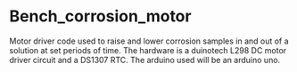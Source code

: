 # Bench_corrosion_motor
Motor driver code used to raise and lower corrosion samples in and out of a solution at set periods of time. The hardware is a duinotech L298 DC motor driver circuit and a DS1307 RTC. The arduino used will be an arduino uno. 
